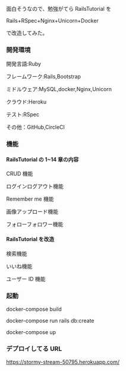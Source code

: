 面白そうなので、勉強がてら RailsTutorial を

Rails+RSpec+Nginx+Unicorn+Docker

で改造してみた。

### 開発環境

開発言語:Ruby

フレームワーク:Rails,Bootstrap

ミドルウェア:MySQL,docker,Nginx,Unicorn

クラウド:Heroku

テスト:RSpec

その他：GitHub,CircleCI

### 機能

#### RailsTutorial の 1~14 章の内容

CRUD 機能

ログインログアウト機能

Remember me 機能

画像アップロード機能

フォローフォロワー機能

#### RailsTutorial を改造

検索機能

いいね機能

ユーザー ID 機能

### 起動

docker-compose build

docker-compose run rails db:create

docker-compose up

### デプロイしてる URL

https://stormy-stream-50795.herokuapp.com/
